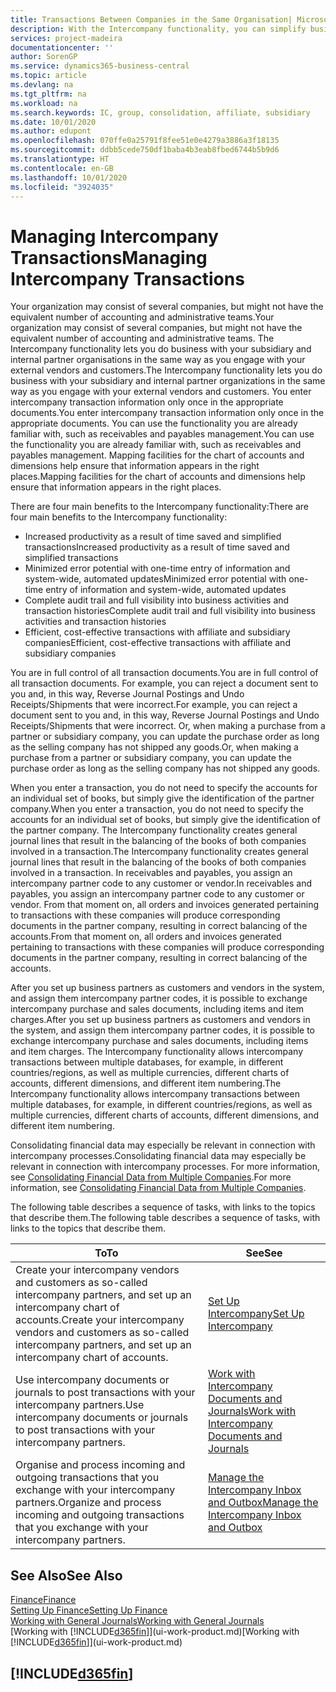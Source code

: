 ```yaml
---
title: Transactions Between Companies in the Same Organisation| Microsoft Docs
description: With the Intercompany functionality, you can simplify business processes and transactions between companies within the same organisation.
services: project-madeira
documentationcenter: ''
author: SorenGP
ms.service: dynamics365-business-central
ms.topic: article
ms.devlang: na
ms.tgt_pltfrm: na
ms.workload: na
ms.search.keywords: IC, group, consolidation, affiliate, subsidiary
ms.date: 10/01/2020
ms.author: edupont
ms.openlocfilehash: 070ffe0a25791f8fee51e0e4279a3886a3f18135
ms.sourcegitcommit: ddbb5cede750df1baba4b3eab8fbed6744b5b9d6
ms.translationtype: HT
ms.contentlocale: en-GB
ms.lasthandoff: 10/01/2020
ms.locfileid: "3924035"
---
```

# <a name="managing-intercompany-transactions"></a><span data-ttu-id="9e979-103">Managing Intercompany Transactions</span><span class="sxs-lookup"><span data-stu-id="9e979-103">Managing Intercompany Transactions</span></span>
<span data-ttu-id="9e979-104">Your organization may consist of several companies, but might not have the equivalent number of accounting and administrative teams.</span><span class="sxs-lookup"><span data-stu-id="9e979-104">Your organization may consist of several companies, but might not have the equivalent number of accounting and administrative teams.</span></span> <span data-ttu-id="9e979-105">The Intercompany functionality lets you do business with your subsidiary and internal partner organisations in the same way as you engage with your external vendors and customers.</span><span class="sxs-lookup"><span data-stu-id="9e979-105">The Intercompany functionality lets you do business with your subsidiary and internal partner organizations in the same way as you engage with your external vendors and customers.</span></span> <span data-ttu-id="9e979-106">You enter intercompany transaction information only once in the appropriate documents.</span><span class="sxs-lookup"><span data-stu-id="9e979-106">You enter intercompany transaction information only once in the appropriate documents.</span></span> <span data-ttu-id="9e979-107">You can use the functionality you are already familiar with, such as receivables and payables management.</span><span class="sxs-lookup"><span data-stu-id="9e979-107">You can use the functionality you are already familiar with, such as receivables and payables management.</span></span> <span data-ttu-id="9e979-108">Mapping facilities for the chart of accounts and dimensions help ensure that information appears in the right places.</span><span class="sxs-lookup"><span data-stu-id="9e979-108">Mapping facilities for the chart of accounts and dimensions help ensure that information appears in the right places.</span></span>  

<span data-ttu-id="9e979-109">There are four main benefits to the Intercompany functionality:</span><span class="sxs-lookup"><span data-stu-id="9e979-109">There are four main benefits to the Intercompany functionality:</span></span>  

- <span data-ttu-id="9e979-110">Increased productivity as a result of time saved and simplified transactions</span><span class="sxs-lookup"><span data-stu-id="9e979-110">Increased productivity as a result of time saved and simplified transactions</span></span>  
- <span data-ttu-id="9e979-111">Minimized error potential with one-time entry of information and system-wide, automated updates</span><span class="sxs-lookup"><span data-stu-id="9e979-111">Minimized error potential with one-time entry of information and system-wide, automated updates</span></span>  
- <span data-ttu-id="9e979-112">Complete audit trail and full visibility into business activities and transaction histories</span><span class="sxs-lookup"><span data-stu-id="9e979-112">Complete audit trail and full visibility into business activities and transaction histories</span></span>  
- <span data-ttu-id="9e979-113">Efficient, cost-effective transactions with affiliate and subsidiary companies</span><span class="sxs-lookup"><span data-stu-id="9e979-113">Efficient, cost-effective transactions with affiliate and subsidiary companies</span></span>  

<span data-ttu-id="9e979-114">You are in full control of all transaction documents.</span><span class="sxs-lookup"><span data-stu-id="9e979-114">You are in full control of all transaction documents.</span></span> <span data-ttu-id="9e979-115">For example, you can reject a document sent to you and, in this way, Reverse Journal Postings and Undo Receipts/Shipments that were incorrect.</span><span class="sxs-lookup"><span data-stu-id="9e979-115">For example, you can reject a document sent to you and, in this way, Reverse Journal Postings and Undo Receipts/Shipments that were incorrect.</span></span> <span data-ttu-id="9e979-116">Or, when making a purchase from a partner or subsidiary company, you can update the purchase order as long as the selling company has not shipped any goods.</span><span class="sxs-lookup"><span data-stu-id="9e979-116">Or, when making a purchase from a partner or subsidiary company, you can update the purchase order as long as the selling company has not shipped any goods.</span></span>  

<span data-ttu-id="9e979-117">When you enter a transaction, you do not need to specify the accounts for an individual set of books, but simply give the identification of the partner company.</span><span class="sxs-lookup"><span data-stu-id="9e979-117">When you enter a transaction, you do not need to specify the accounts for an individual set of books, but simply give the identification of the partner company.</span></span> <span data-ttu-id="9e979-118">The Intercompany functionality creates general journal lines that result in the balancing of the books of both companies involved in a transaction.</span><span class="sxs-lookup"><span data-stu-id="9e979-118">The Intercompany functionality creates general journal lines that result in the balancing of the books of both companies involved in a transaction.</span></span> <span data-ttu-id="9e979-119">In receivables and payables, you assign an intercompany partner code to any customer or vendor.</span><span class="sxs-lookup"><span data-stu-id="9e979-119">In receivables and payables, you assign an intercompany partner code to any customer or vendor.</span></span> <span data-ttu-id="9e979-120">From that moment on, all orders and invoices generated pertaining to transactions with these companies will produce corresponding documents in the partner company, resulting in correct balancing of the accounts.</span><span class="sxs-lookup"><span data-stu-id="9e979-120">From that moment on, all orders and invoices generated pertaining to transactions with these companies will produce corresponding documents in the partner company, resulting in correct balancing of the accounts.</span></span>  

 <span data-ttu-id="9e979-121">After you set up business partners as customers and vendors in the system, and assign them intercompany partner codes, it is possible to exchange intercompany purchase and sales documents, including items and item charges.</span><span class="sxs-lookup"><span data-stu-id="9e979-121">After you set up business partners as customers and vendors in the system, and assign them intercompany partner codes, it is possible to exchange intercompany purchase and sales documents, including items and item charges.</span></span> <span data-ttu-id="9e979-122">The Intercompany functionality allows intercompany transactions between multiple databases, for example, in different countries/regions, as well as multiple currencies, different charts of accounts, different dimensions, and different item numbering.</span><span class="sxs-lookup"><span data-stu-id="9e979-122">The Intercompany functionality allows intercompany transactions between multiple databases, for example, in different countries/regions, as well as multiple currencies, different charts of accounts, different dimensions, and different item numbering.</span></span>  

<span data-ttu-id="9e979-123">Consolidating financial data may especially be relevant in connection with intercompany processes.</span><span class="sxs-lookup"><span data-stu-id="9e979-123">Consolidating financial data may especially be relevant in connection with intercompany processes.</span></span> <span data-ttu-id="9e979-124">For more information, see [Consolidating Financial Data from Multiple Companies](finance-consolidated-company-reporting.md).</span><span class="sxs-lookup"><span data-stu-id="9e979-124">For more information, see [Consolidating Financial Data from Multiple Companies](finance-consolidated-company-reporting.md).</span></span>

<span data-ttu-id="9e979-125">The following table describes a sequence of tasks, with links to the topics that describe them.</span><span class="sxs-lookup"><span data-stu-id="9e979-125">The following table describes a sequence of tasks, with links to the topics that describe them.</span></span>

 |<span data-ttu-id="9e979-126">To</span><span class="sxs-lookup"><span data-stu-id="9e979-126">To</span></span> |<span data-ttu-id="9e979-127">See</span><span class="sxs-lookup"><span data-stu-id="9e979-127">See</span></span>|
 |---|---|
 |<span data-ttu-id="9e979-128">Create your intercompany vendors and customers as so-called intercompany partners, and set up an intercompany chart of accounts.</span><span class="sxs-lookup"><span data-stu-id="9e979-128">Create your intercompany vendors and customers as so-called intercompany partners, and set up an intercompany chart of accounts.</span></span>|[<span data-ttu-id="9e979-129">Set Up Intercompany</span><span class="sxs-lookup"><span data-stu-id="9e979-129">Set Up Intercompany</span></span>](intercompany-how-setup.md)|
 |<span data-ttu-id="9e979-130">Use intercompany documents or journals to post transactions with your intercompany partners.</span><span class="sxs-lookup"><span data-stu-id="9e979-130">Use intercompany documents or journals to post transactions with your intercompany partners.</span></span>|[<span data-ttu-id="9e979-131">Work with Intercompany Documents and Journals</span><span class="sxs-lookup"><span data-stu-id="9e979-131">Work with Intercompany Documents and Journals</span></span>](intercompany-how-work-documents-journals.md)|
 |<span data-ttu-id="9e979-132">Organise and process incoming and outgoing transactions that you exchange with your intercompany partners.</span><span class="sxs-lookup"><span data-stu-id="9e979-132">Organize and process incoming and outgoing transactions that you exchange with your intercompany partners.</span></span>|[<span data-ttu-id="9e979-133">Manage the Intercompany Inbox and Outbox</span><span class="sxs-lookup"><span data-stu-id="9e979-133">Manage the Intercompany Inbox and Outbox</span></span>](intercompany-how-manage-intercompany-inbox.md)|

## <a name="see-also"></a><span data-ttu-id="9e979-134">See Also</span><span class="sxs-lookup"><span data-stu-id="9e979-134">See Also</span></span>
[<span data-ttu-id="9e979-135">Finance</span><span class="sxs-lookup"><span data-stu-id="9e979-135">Finance</span></span>](finance.md)  
[<span data-ttu-id="9e979-136">Setting Up Finance</span><span class="sxs-lookup"><span data-stu-id="9e979-136">Setting Up Finance</span></span>](finance-setup-finance.md)  
[<span data-ttu-id="9e979-137">Working with General Journals</span><span class="sxs-lookup"><span data-stu-id="9e979-137">Working with General Journals</span></span>](ui-work-general-journals.md)  
<span data-ttu-id="9e979-138">[Working with [!INCLUDE[d365fin](includes/d365fin_md.md)]](ui-work-product.md)</span><span class="sxs-lookup"><span data-stu-id="9e979-138">[Working with [!INCLUDE[d365fin](includes/d365fin_md.md)]](ui-work-product.md)</span></span>

## [!INCLUDE[d365fin](includes/free_trial_md.md)]  
